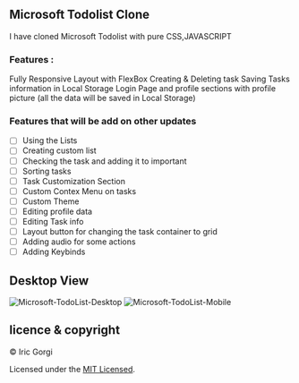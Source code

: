## Microsoft Todolist Clone 

I have cloned Microsoft Todolist with pure CSS,JAVASCRIPT 
### Features :
Fully Responsive Layout with FlexBox
Creating & Deleting task 
Saving Tasks information in Local Storage
Login Page and profile sections with profile picture (all the data will be saved in Local Storage)
### Features that will be add on other updates
- [ ] Using the Lists
- [ ] Creating custom list
- [ ] Checking the task and adding it to important
- [ ] Sorting tasks 
- [ ] Task Customization Section
- [ ] Custom Contex Menu on tasks
- [ ] Custom Theme
- [ ] Editing profile data
- [ ] Editing Task info
- [ ] Layout button for changing the task container to grid
- [ ] Adding audio for some actions
- [ ] Adding Keybinds
## Desktop View
![Microsoft-TodoList-Desktop](https://ibb.co/PD01yHd)
![Microsoft-TodoList-Mobile](https://ibb.co/HCV1pDK)
## licence & copyright

© Iric Gorgi

Licensed under the [MIT Licensed](LICENSE).